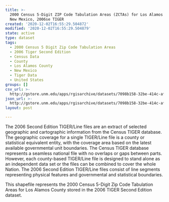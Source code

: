 ```yaml
---
title: >-
  2000 Census 5-Digit ZIP Code Tabulation Areas (ZCTAs) for Los Alamos County,
  New Mexico, 2006se TIGER
created: '2020-12-02T16:55:29.504872'
modified: '2020-12-02T16:55:29.504879'
state: active
type: dataset
tags:
  - 2000 Census 5 Digit Zip Code Tabulation Areas
  - 2006 Tiger Second Edition
  - Census Data
  - County
  - Los Alamos County
  - New Mexico
  - Tiger Data
  - United States
groups: []
csv_url: >-
  http://gstore.unm.edu/apps/rgisarchive/datasets/7098b158-32be-414c-af91-c4590f965e7e/tgr2006se_losa_zcta500.derived.csv
json_url: >-
  http://gstore.unm.edu/apps/rgisarchive/datasets/7098b158-32be-414c-af91-c4590f965e7e/tgr2006se_losa_zcta500.derived.json
layout: post

---
```

The 2006 Second Edition TIGER/Line files are an extract of selected geographic and cartographic information from the Census TIGER database.  The geographic coverage for a single TIGER/Line file is a county or statistical equivalent entity, with the coverage area based on the latest available governmental unit boundaries. The Census TIGER database represents a seamless national file with no overlaps or gaps between parts.  However, each county-based TIGER/Line file is designed to stand alone as an independent data set or the files can be combined to cover the whole Nation.  The 2006 Second Edition  TIGER/Line files consist of line segments representing physical features and governmental and statistical boundaries.  

This shapefile represents the 2000 Census 5-Digit Zip Code Tabulation Areas for Los Alamos County stored in the 2006 TIGER Second Edition dataset.
